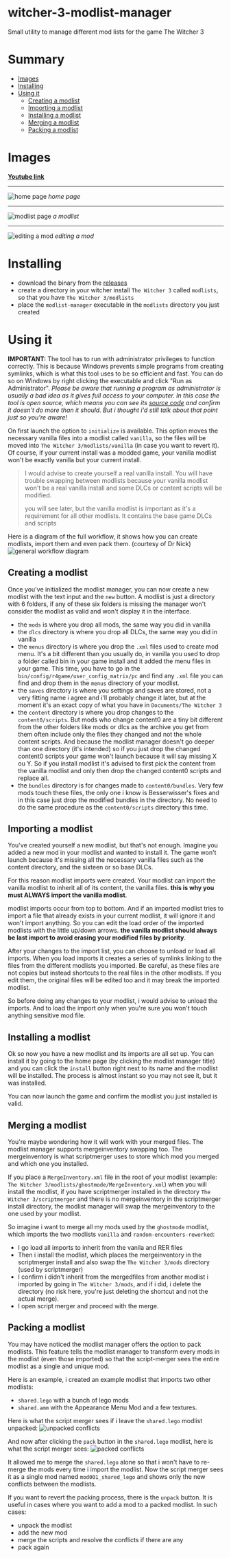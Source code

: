 # witcher-3-modlist-manager
Small utility to manage different mod lists for the game The Witcher 3 

# Summary
 - [Images](#images)
 - [Installing](#installing)
 - [Using it](#using-it)
   - [Creating a modlist](#creating-a-modlist)
   - [Importing a modlist](#importing-a-modlist)
   - [Installing a modlist](#installing-a-modlist)
   - [Merging a modlist](#merging-a-modlist)
   - [Packing a modlist](#packing-a-modlist)

# Images
**[Youtube link](https://www.youtube.com/watch?v=s4hkZXRD_Vw)**
___

![home page](docs/visual-3.png)
_home page_
___
![modlist page](docs/visual-2.png)
_a modlist_
___
![editing a mod](docs/visual-1.png)
_editing a mod_
# Installing

- download the binary from the [releases](https://github.com/Aelto/tw3-modlist-manager/releases)
- create a directory in your witcher install `The Witcher 3` called `modlists`, so that you have `The Witcher 3/modlists`
- place the `modlist-manager` executable in the `modlists` directory you just created

# Using it
**IMPORTANT:** The tool has to run with administrator privileges to function correctly. This is because Windows prevents simple programs from creating symlinks, which is what this tool uses to be so efficient and fast. You can do so on Windows by right clicking the executable and click "Run as Administrator". _Please be aware that running a program as administrator is usually a bad idea as it gives full access to your computer. In this case the tool is open source, which means you can see its [source code](https://github.com/Aelto/tw3-modlist-manager/tree/main/src) and confirm it doesn't do more than it should. But i thought i'd still talk about that point just so you're aware!_

On first launch the option to `initialize` is available. This option moves the necessary vanilla files into a modlist called `vanilla`, so the files will be moved into `The Witcher 3/modlists/vanilla` (in case you want to revert it). Of course, if your current install was a modded game, your vanilla modlist won't be exactly vanilla but your current install.

> I would advise to create yourself a real vanilla install. You will have trouble swapping between modlists because your vanilla modlist won't be a real vanilla install and some DLCs or content scripts will be modified.
>
> you will see later, but the vanilla modlist is important as it's a requirement for all other modlists. It contains the base game DLCs and scripts

Here is a diagram of the full workflow, it shows how you can create modlists, import them and even pack them. (courtesy of Dr Nick)
![general workflow diagram](docs/general_diagram.jpg)

## Creating a modlist
Once you've initialized the modlist manager, you can now create a new modlist with the text input and the `new` button. A modlist is just a directory with 6 folders, if any of these six folders is missing the manager won't consider the modlist as valid and won't display it in the interface.

- the `mods` is where you drop all mods, the same way you did in vanilla
- the `dlcs` directory is where you drop all DLCs, the same way you did in vanilla
- the `menus` directory is where you drop the `.xml` files used to create mod menu. It's a bit different than you usually do, in vanilla you used to drop a folder called bin in your game install and it added the menu files in your game. This time, you have to go in the `bin/config/r4game/user_config_matrix/pc` and find any `.xml` file you can find and drop them in the `menus` directory of your modlist.
- the `saves` directory is where you settings and saves are stored, not a very fitting name i agree and i'll probably change it later, but at the moment it's an exact copy of what you have in `Documents/The Witcher 3`
- the `content` directory is where you drop changes to the `content0/scripts`. But mods who change content0 are a tiny bit different from the other folders like mods or dlcs as the archive you get from them often include only the files they changed and not the whole content scripts. And because the modlist manager doesn't go deeper than one directory (it's intended) so if you just drop the changed content0 scripts your game won't launch because it will say missing X ou Y. So if you install modlist it's advised to first pick the content from the vanilla modlist and only then drop the changed content0 scripts and replace all.
- the `bundles` directory is for changes made to `content0/bundles`. Very few mods touch these files, the only one i know is Besserwisser's fixes and in this case just drop the modified bundles in the directory. No need to do the same procedure as the `content0/scripts` directory this time.

## Importing a modlist
You've created yourself a new modlist, but that's not enough. Imagine you added a new mod in your modlist and wanted to install it. The game won't launch because it's missing all the necessary vanilla files such as the content directory, and the sixteen or so base DLCs.

For this reason modlist imports were created. Your modlist can import the vanilla modlist to inherit all of its content, the vanilla files. **this is why you must ALWAYS import the vanilla modlist**.

modlist imports occur from top to bottom. And if an imported modlist tries to import a file that already exists in your current modlist, it will ignore it and won't import anything. So you can edit the load order of the imported modlists with the little up/down arrows. **the vanilla modlist should always be last import to avoid erasing your modified files by priority**.

After your changes to the import list, you can choose to unload or load all imports. When you load imports it creates a series of symlinks linking to the files from the different modlists you imported. Be careful, as these files are not copies but instead shortcuts to the real files in the other modlists. If you edit them, the original files will be edited too and it may break the imported modlist.

So before doing any changes to your modlist, i would advise to unload the imports. And to load the import only when you're sure you won't touch anything sensitive mod file.

## Installing a modlist
Ok so now you have a new modlist and its imports are all set up. You can install it by going to the home page (by clicking the modlist manager title) and you can click the `install` button right next to its name and the modlist will be installed. The process is almost instant so you may not see it, but it was installed. 

You can now launch the game and confirm the modlist you just installed is valid.

## Merging a modlist
You're maybe wondering how it will work with your merged files. The modlist manager supports mergeinventory swapping too. The mergeinventory is what scriptmerger uses to store which mod you merged and which one you installed.

If you place a `MergeInventory.xml` file in the root of your modlist (example: `The Witcher 3/modlists/ghostmode/MergeInventory.xml`) when you will install the modlist, if you have scriptmerger installed in the directory `The Witcher 3/scriptmerger` and there is no mergeinventory in the scriptmerger install directory, the modlist manager will swap the mergeinventory to the one used by your modlist.

So imagine i want to merge all my mods used by the `ghostmode` modlist, which imports the two modlists `vanilla` and `random-encounters-reworked`:
- I go load all imports to inherit from the vanila and RER files
- Then i install the modlist, which places the mergeinventory in the scriptmerger install and also swap the `The Witcher 3/mods` directory (used by scriptmerger)
- I confirm i didn't inherit from the mergedfiles from another modlist i imported by going in `The Witcher 3/mods`, and if i did, i delete the directory (no risk here, you're just deleting the shortcut and not the actual merge).
- I open script merger and proceed with the merge.


## Packing a modlist
You may have noticed the modlist manager offers the option to pack modlists. This feature tells the modlist manager to transform
every mods in the modlist (even those imported) so that the script-merger sees the entire modlist as a single and unique mod.

Here is an example, i created an example modlist that imports two other modlists:
- `shared.lego` with a bunch of lego mods
- `shared.amm` with the Appearance Menu Mod and a few textures.

Here is what the script merger sees if i leave the `shared.lego` modlist unpacked:
![unpacked conflicts](docs/conflicts-unpacked.png)

And now after clicking the `pack` button in the `shared.lego` modlist, here is what the script merger sees:
![packed conflicts](docs/conflicts-packed.png)

It allowed me to merge the `shared.lego` alone so that i won't have to re-merge the mods every time i import the modlist. Now the script merger sees it as a single mod named `mod001_shared_lego` and shows only the new conflicts between the modlists.

If you want to revert the packing process, there is the `unpack` button. It is useful in cases where you want to add a mod to a packed modlist. In such cases:
- unpack the modlist
- add the new mod
- merge the scripts and resolve the conflicts if there are any
- pack again
